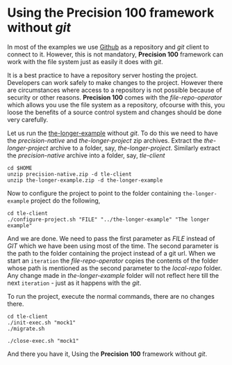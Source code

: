 # Using the **Precision 100** framework without *git*
In most of the examples we use [Github](https://github.com) as a repository and *git* client to connect to it. However, this is not mandatory, **Precision 100** framework can work with the file system just as easily it does with *git*. 

It is a best practice to have a repository server hosting the project. Developers can work safely to make changes to the project. However there are circumstances where access to a repository is not possible because of security or other reasons. **Precision 100** comes with the *file-repo-operator* which allows you use the file system as a repository, ofcourse with this, you loose the benefits of a source control system and changes should be done very carefully.

Let us run the [the-longer-example](./the-longer-example.md) without *git*. To do this we need to have the *precision-native* and *the-longer-project* zip archives. Extract the *the-longer-project* archive to a folder, say, *the-longer-project*. Similarly extract the *precision-native* archive into a folder, say, *tle-client*

```
cd $HOME
unzip precision-native.zip -d tle-client
unzip the-longer-example.zip -d the-longer-example
```

Now to configure the project to point to the folder containing `the-longer-example` project do the following,

```
cd tle-client
./configure-project.sh "FILE" "../the-longer-example" "The longer example"
```

And we are done. We need to pass the first parameter as *FILE* instead of *GIT* which we have been using most of the time. The second parameter is the path to the folder containing the project instead of a git url. When we start an `iteration` the *file-repo-operator* copies the contents of the folder whose path is mentioned as the second parameter to the *local-repo* folder. Any change made in *the-longer-example* folder will not reflect here till the next `iteration` - just as it happens with the *git*.

To run the project, execute the normal commands, there are no changes there.

```
cd tle-client
./init-exec.sh "mock1"
./migrate.sh

./close-exec.sh "mock1"
```

And there you have it, Using the **Precision 100** framework without *git*.
